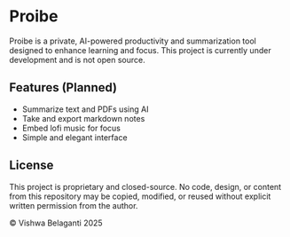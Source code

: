# Proibe

Proibe is a private, AI-powered productivity and summarization tool designed to enhance learning and focus. This project is currently under development and is not open source.

## Features (Planned)
- Summarize text and PDFs using AI
- Take and export markdown notes
- Embed lofi music for focus
- Simple and elegant interface

## License
This project is proprietary and closed-source. No code, design, or content from this repository may be copied, modified, or reused without explicit written permission from the author.

© Vishwa Belaganti 2025
